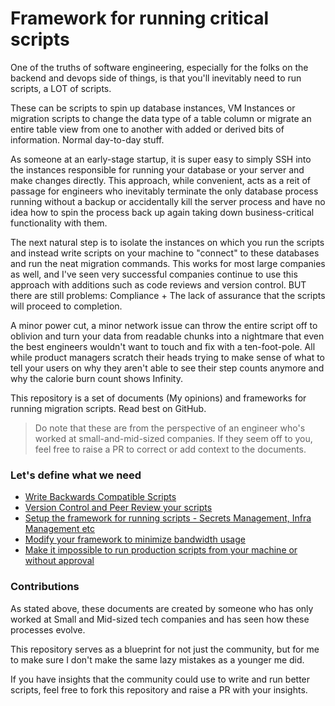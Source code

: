 # Framework for running critical scripts

One of the truths of software engineering, especially for the folks on the backend and devops side of things, is that you'll inevitably need to run scripts, a LOT of scripts.

These can be scripts to spin up database instances, VM Instances or migration scripts to change the data type of a table column or migrate an entire table view from one to another with added or derived bits of information. Normal day-to-day stuff.

As someone at an early-stage startup, it is super easy to simply SSH into the instances responsible for running your database or your server and make changes directly. This approach, while convenient, acts as a reit of passage for engineers who inevitably terminate the only database process running without a backup or accidentally kill the server process and have no idea how to spin the process back up again taking down business-critical functionality with them.

The next natural step is to isolate the instances on which you run the scripts and instead write scripts on your machine to "connect" to these databases and run the neat migration commands. This works for most large companies as well, and I've seen very successful companies continue to use this approach with additions such as code reviews and version control. BUT there are still problems: Compliance + The lack of assurance that the scripts will proceed to completion.

A minor power cut, a minor network issue can throw the entire script off to oblivion and turn your data from readable chunks into a nightmare that even the best engineers wouldn't want to touch and fix with a ten-foot-pole. All while product managers scratch their heads trying to make sense of what to tell your users on why they aren't able to see their step counts anymore and why the calorie burn count shows Infinity.

This repository is a set of documents (My opinions) and frameworks for running migration scripts. Read best on GitHub.

> Do note that these are from the perspective of an engineer who's worked at small-and-mid-sized companies. If they seem off to you, feel free to raise a PR to correct or add context to the documents.

### Let's define what we need

- [Write Backwards Compatible Scripts](./docs/write-backwards-compatible-scripts.md)
- [Version Control and Peer Review your scripts](./docs/version-control-and-peer-review-your-scripts.md)
- [Setup the framework for running scripts - Secrets Management, Infra Management etc](./docs/setup-the-framework-for-running-scripts.md)
- [Modify your framework to minimize bandwidth usage](./docs/modify-the-setup-to-minimize-bandwidth-usage.md)
- [Make it impossible to run production scripts from your machine or without approval](./docs/make-it-impossible-to-run-production-scripts-from-your-machine-or-without-approval.md)

### Contributions

As stated above, these documents are created by someone who has only worked at Small and Mid-sized tech companies and has seen how these processes evolve.

This repository serves as a blueprint for not just the community, but for me to make sure I don't make the same lazy mistakes as a younger me did.

If you have insights that the community could use to write and run better scripts, feel free to fork this repository and raise a PR with your insights.